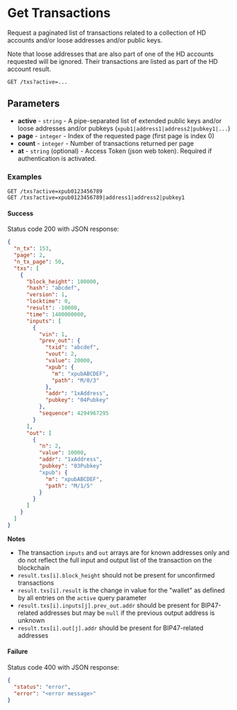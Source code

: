 # Get Transactions

Request a paginated list of transactions related to a collection of HD accounts and/or loose addresses and/or public keys.

Note that loose addresses that are also part of one of the HD accounts requested will be ignored. Their transactions are listed as part of the HD account result.

```
GET /txs?active=...
```

## Parameters
* **active** - `string` - A pipe-separated list of extended public keys and/or loose addresses and/or pubkeys (`xpub1|address1|address2|pubkey1|...`)
* **page** - `integer` - Index of the requested page (first page is index 0)
* **count** - `integer` - Number of transactions returned per page
* **at** - `string` (optional) - Access Token (json web token). Required if authentication is activated.

### Examples

```
GET /txs?active=xpub0123456789
GET /txs?active=xpub0123456789|address1|address2|pubkey1
```

#### Success
Status code 200 with JSON response:
```json
{
  "n_tx": 153,
  "page": 2,
  "n_tx_page": 50,
  "txs": [
    {
      "block_height": 100000,
      "hash": "abcdef",
      "version": 1,
      "locktime": 0,
      "result": -10000,
      "time": 1400000000,
      "inputs": [
        {
          "vin": 1,
          "prev_out": {
            "txid": "abcdef",
            "vout": 2,
            "value": 20000,
            "xpub": {
              "m": "xpubABCDEF",
              "path": "M/0/3"
            },
            "addr": "1xAddress",
            "pubkey": "04Pubkey"
          },
          "sequence": 4294967295
        }
      ],
      "out": [
        {
          "n": 2,
          "value": 10000,
          "addr": "1xAddress",
          "pubkey": "03Pubkey"
          "xpub": {
            "m": "xpubABCDEF",
            "path": "M/1/5"
          }
        }
      ]
    }
  ]
}
```

**Notes**
* The transaction `inputs` and `out` arrays are for known addresses only and do not reflect the full input and output list of the transaction on the blockchain
* `result.txs[i].block_height` should not be present for unconfirmed transactions
* `result.txs[i].result` is the change in value for the "wallet" as defined by all entries on the `active` query parameter
* `result.txs[i].inputs[j].prev_out.addr` should be present for BIP47-related addresses but may be `null` if the previous output address is unknown
* `result.txs[i].out[j].addr` should be present for BIP47-related addresses

#### Failure
Status code 400 with JSON response:
```json
{
  "status": "error",
  "error": "<error message>"
}
```
